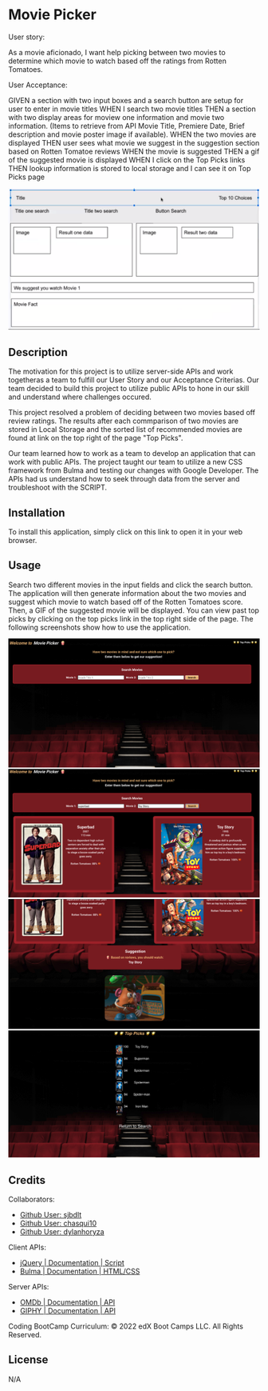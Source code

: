 # Movie Picker 

User story:

As a movie aficionado,
I want help picking between two movies
to determine which movie to watch based off the ratings from Rotten Tomatoes.

User Acceptance:

GIVEN a section with two input boxes and a search button are setup for user to enter in movie titles
WHEN I search two movie titles
THEN a section with two display areas for moview one information and movie two information. (Items to retrieve from API Movie Title, Premiere Date,  Brief description and movie poster image if available).
WHEN the two movies are displayed
THEN user sees what movie we suggest in the suggestion section based on Rotten Tomatoe reviews
WHEN the movie is suggested
THEN a gif of the suggested movie is displayed 
WHEN I click on the Top Picks links
THEN lookup information is stored to local storage and I can see it on Top Picks page

![wireframe](/assets/images//Wireframe.png)

## Description
The motivation for this project is to utilize server-side APIs and work togetheras a team to fulfill our User Story and our Acceptance Criterias. Our team decided to build this project to utilize public APIs to hone in our skill and understand where challenges occured.

This project resolved a problem of deciding between two movies based off review ratings. The results after each commparison of two movies are stored in Local Storage and the sorted list of recommended movies are found at link on the top right of the page "Top Picks".

Our team learned how to work as a team to develop an application that can work with public APIs. The project taught our team to utilize a new CSS framework from Bulma and testing our changes with Google Developer. The APIs had us understand how to seek through data from the server and troubleshoot with the SCRIPT.  
 
## Installation

To install this application, simply click on this link to open it in your web browser.

## Usage

Search two different movies in the input fields and click the search button. The application will then generate information about the two movies
and suggest which movie to watch based off of the Rotten Tomatoes score. Then, a GIF of the suggested movie will be displayed. You can view past top picks
by clicking on the top picks link in the top right side of the page. The following screenshots show how to use the application.

![screenshot1](/assets/images//screenshotp1.png)
![screenshot2](/assets/images//screenshotp2.png)
![screenshot3](/assets/images//screenshotp3.png)
![screenshot4](/assets/images//screenshotp4.png)
    
## Credits

Collaborators:
- [Github User: sjbdlt ](https://github.com/sjbdlt)
- [Github User: chasqui10 ](https://github.com/Chasqui10)
- [Github User: dylanhoryza ](https://github.com/dylanhoryza)

Client APIs:
- [jQuery | Documentation | Script ](https://api.jquery.com/)
- [Bulma | Documentation | HTML/CSS ](https://bulma.io/documentation/)

Server APIs:
- [OMDb | Documentation | API ](https://www.omdbapi.com/)
- [GIPHY | Documentation | API ](https://developers.giphy.com/docs/api/)

Coding BootCamp Curriculum:
© 2022 edX Boot Camps LLC. All Rights Reserved.


## License

N/A

